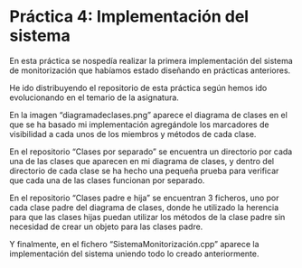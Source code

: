 ﻿# Práctica 4: Implementación del sistema

En esta práctica se nospedía realizar la primera implementación del sistema de monitorización que habíamos estado diseñando en prácticas anteriores.

He ido distribuyendo el repositorio de esta práctica según hemos ido evolucionando en el temario de la asignatura.

En la imagen “diagramadeclases.png” aparece el diagrama de clases en el que se ha basado mi implementación agregándole los marcadores de visibilidad a cada unos de los miembros y métodos de cada clase.

En el repositorio “Clases por separado” se encuentra un directorio por cada una de las clases que aparecen en mi diagrama de clases, y dentro del directorio de cada clase se ha hecho una pequeña prueba para verificar que cada una de las clases funcionan por separado.

En el repositorio “Clases padre e hija” se encuentran 3 ficheros, uno por cada clase padre del diagrama de clases, donde he utilizado la herencia para que las clases hijas puedan utilizar los métodos de la clase padre sin necesidad de crear un objeto para las clases padre.

Y finalmente, en el fichero “SistemaMonitorización.cpp” aparece la implementación del sistema uniendo todo lo creado anteriormente.
